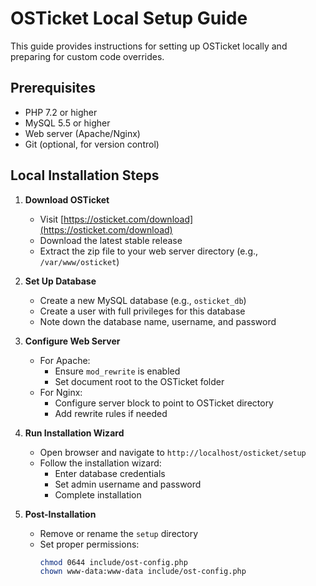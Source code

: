 # OSTicket Local Setup Guide

This guide provides instructions for setting up OSTicket locally and preparing for custom code overrides.

## Prerequisites
- PHP 7.2 or higher
- MySQL 5.5 or higher
- Web server (Apache/Nginx)
- Git (optional, for version control)

## Local Installation Steps

1. **Download OSTicket**
   - Visit [https://osticket.com/download](https://osticket.com/download)
   - Download the latest stable release
   - Extract the zip file to your web server directory (e.g., `/var/www/osticket`)

2. **Set Up Database**
   - Create a new MySQL database (e.g., `osticket_db`)
   - Create a user with full privileges for this database
   - Note down the database name, username, and password

3. **Configure Web Server**
   - For Apache:
     - Ensure `mod_rewrite` is enabled
     - Set document root to the OSTicket folder
   - For Nginx:
     - Configure server block to point to OSTicket directory
     - Add rewrite rules if needed

4. **Run Installation Wizard**
   - Open browser and navigate to `http://localhost/osticket/setup`
   - Follow the installation wizard:
     - Enter database credentials
     - Set admin username and password
     - Complete installation

5. **Post-Installation**
   - Remove or rename the `setup` directory
   - Set proper permissions:
     ```bash
     chmod 0644 include/ost-config.php
     chown www-data:www-data include/ost-config.php
